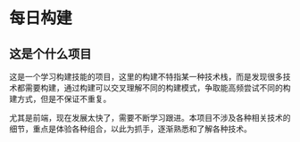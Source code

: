 # 每日构建

## 这是个什么项目

这是一个学习构建技能的项目，这里的构建不特指某一种技术栈，而是发现很多技术都需要构建，通过构建可以交叉理解不同的构建模式，争取能高频尝试不同的构建方式，但是不保证不重复。

尤其是前端，现在发展太快了，需要不断学习跟进。本项目不涉及各种相关技术的细节，重点是体验各种组合，以此为抓手，逐渐熟悉和了解各种技术。